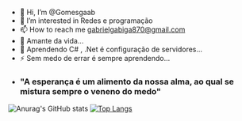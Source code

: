- 👋 Hi, I’m @Gomesgaab
- 👀 I’m interested in Redes e programação
- 📫 How to reach me gabrielgabiga870@gmail.com
- 🔭  Amante da vida...
- 🌱 Aprendendo C# , .Net é configuração de servidores...
- ⚡ Sem medo de errar é sempre aprendendo...
- ### "A esperança é um alimento da nossa alma, ao qual se mistura sempre o veneno do medo"

![Anurag's GitHub stats](https://github-readme-stats.vercel.app/api?username=Gomesgaab&show_icons=true&theme=tokyonight)
[![Top Langs](https://github-readme-stats.vercel.app/api/top-langs/?username=Gomesgaab&layout=compact&theme=tokyonight)](https://github.com/Gomesgaab/github-readme-stats)
